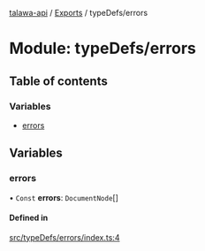 [talawa-api](../README.md) / [Exports](../modules.md) / typeDefs/errors

# Module: typeDefs/errors

## Table of contents

### Variables

- [errors](typeDefs_errors.md#errors)

## Variables

### errors

• `Const` **errors**: `DocumentNode`[]

#### Defined in

[src/typeDefs/errors/index.ts:4](https://github.com/PalisadoesFoundation/talawa-api/blob/a2b0847/src/typeDefs/errors/index.ts#L4)
